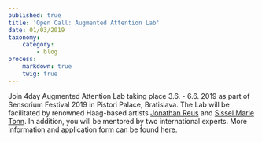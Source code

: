```yaml
---
published: true
title: 'Open Call: Augmented Attention Lab'
date: 01/03/2019
taxonomy:
    category:
        - blog
process:
    markdown: true
    twig: true
---
```


Join 4day Augmented Attention Lab taking place 3.6. - 6.6. 2019 as part of Sensorium Festival 2019 in Pistori Palace, Bratislava. The Lab will be facilitated by renowned Haag-based artists [Jonathan Reus](https://jonathanreus.com/) and [Sissel Marie Tonn](https://www.sisselmarietonn.com/). In addition, you will be mentored by two international experts. More information and application form can be found [here](/lab).

